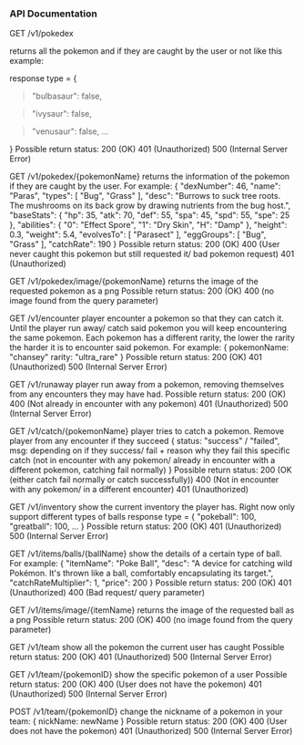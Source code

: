 ### API Documentation
GET /v1/pokedex

returns all the pokemon and if they are caught by the user or not like this example:

response type = {
>"bulbasaur": false,

>"ivysaur": false,

 >"venusaur": false,
    ...

}
Possible return status: 
200 (OK)
401 (Unauthorized)
500 (Internal Server Error)


GET /v1/pokedex/{pokemonName}
returns the information of the pokemon if they are caught by the user. For example:
{
    "dexNumber": 46,
    "name": "Paras",
    "types": [
        "Bug",
        "Grass"
    ],
    "desc": "Burrows to suck tree roots. The mushrooms on its back grow by drawing nutrients from the bug host.",
    "baseStats": {
        "hp": 35,
        "atk": 70,
        "def": 55,
        "spa": 45,
        "spd": 55,
        "spe": 25
    },
    "abilities": {
        "0": "Effect Spore",
        "1": "Dry Skin",
        "H": "Damp"
    },
    "height": 0.3,
    "weight": 5.4,
    "evolvesTo": [
        "Parasect"
    ],
    "eggGroups": [
        "Bug",
        "Grass"
    ],
    "catchRate": 190
}
Possible return status:
200 (OK)
400 (User never caught this pokemon but still requested it/ bad pokemon request)
401 (Unauthorized)


GET /v1/pokedex/image/{pokemonName}
returns the image of the requested pokemon as a png
Possible return status:
200 (OK)
400 (no image found from the query parameter)


GET /v1/encounter
player encounter a pokemon so that they can catch it. Until the player run away/ catch said pokemon you will
keep encountering the same pokemon. Each pokemon has a different rarity, the lower the rarity the harder it is to encounter said pokemon. For example:
{
    pokemonName: "chansey"
    rarity: "ultra_rare"
}
Possible return status:
200 (OK)
401 (Unauthorized)
500 (Internal Server Error)


GET /v1/runaway
player run away from a pokemon, removing themselves from any encounters they may have had.
Possible return status:
200 (OK)
400 (Not already in encounter with any pokemon)
401 (Unauthorized)
500 (Internal Server Error)


GET /v1/catch/{pokemonName}
player tries to catch a pokemon. Remove player from any encounter if they succeed
{
    status: "success" / "failed",
    msg: depending on if they success/ fail + reason why they fail this specific catch (not in encounter with any pokemon/ already in encounter with a different pokemon, catching fail normally)
}
Possible return status:
200 (OK (either catch fail normally or catch successfully))
400 (Not in encounter with any pokemon/ in a different encounter)
401 (Unauthorized)


GET /v1/inventory
show the current inventory the player has. Right now only support different types of balls
response type = {
    "pokeball": 100,
    "greatball": 100,
    ...
}
Possible return status:
200 (OK)
401 (Unauthorized)
500 (Internal Server Error)


GET /v1/items/balls/{ballName} 
show the details of a certain type of ball. For example:
{
    "itemName": "Poke Ball",
    "desc": "A device for catching wild Pokémon. It's thrown like a ball, comfortably encapsulating its target.",
    "catchRateMultiplier": 1,
    "price": 200
}
Possible return status:
200 (OK)
401 (Unauthorized)
400 (Bad request/ query parameter)

GET /v1/items/image/{itemName}
returns the image of the requested ball as a png
Possible return status:
200 (OK)
400 (no image found from the query parameter)


GET /v1/team
show all the pokemon the current user has caught
Possible return status:
200 (OK)
401 (Unauthorized)
500 (Internal Server Error)


GET /v1/team/{pokemonID}
show the specific pokemon of a user
Possible return status:
200 (OK)
400 (User does not have the pokemon)
401 (Unauthorized)
500 (Internal Server Error)

POST /v1/team/{pokemonID}
change the nickname of a pokemon in your team: 
{
    nickName: newName
}
Possible return status:
200 (OK)
400 (User does not have the pokemon)
401 (Unauthorized)
500 (Internal Server Error)
